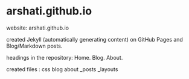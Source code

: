 # arshati.github.io

website: arshati.github.io

created Jekyll (automatically generating content) on GitHub Pages and Blog/Markdown posts.

headings in the repository: Home. Blog. About. 

created files : css  blog  about  _posts  _layouts

